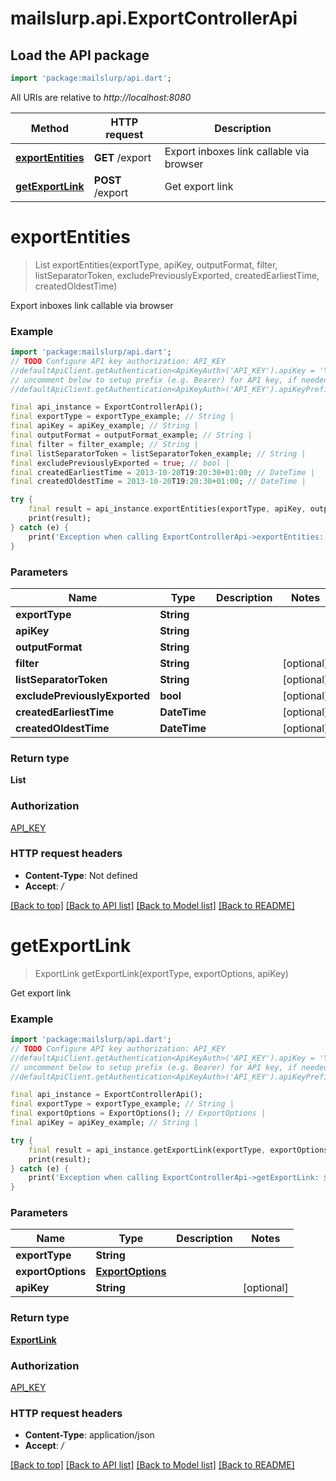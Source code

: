# mailslurp.api.ExportControllerApi

## Load the API package
```dart
import 'package:mailslurp/api.dart';
```

All URIs are relative to *http://localhost:8080*

Method | HTTP request | Description
------------- | ------------- | -------------
[**exportEntities**](ExportControllerApi#exportentities) | **GET** /export | Export inboxes link callable via browser
[**getExportLink**](ExportControllerApi#getexportlink) | **POST** /export | Get export link


# **exportEntities**
> List<String> exportEntities(exportType, apiKey, outputFormat, filter, listSeparatorToken, excludePreviouslyExported, createdEarliestTime, createdOldestTime)

Export inboxes link callable via browser

### Example 
```dart
import 'package:mailslurp/api.dart';
// TODO Configure API key authorization: API_KEY
//defaultApiClient.getAuthentication<ApiKeyAuth>('API_KEY').apiKey = 'YOUR_API_KEY';
// uncomment below to setup prefix (e.g. Bearer) for API key, if needed
//defaultApiClient.getAuthentication<ApiKeyAuth>('API_KEY').apiKeyPrefix = 'Bearer';

final api_instance = ExportControllerApi();
final exportType = exportType_example; // String | 
final apiKey = apiKey_example; // String | 
final outputFormat = outputFormat_example; // String | 
final filter = filter_example; // String | 
final listSeparatorToken = listSeparatorToken_example; // String | 
final excludePreviouslyExported = true; // bool | 
final createdEarliestTime = 2013-10-20T19:20:30+01:00; // DateTime | 
final createdOldestTime = 2013-10-20T19:20:30+01:00; // DateTime | 

try { 
    final result = api_instance.exportEntities(exportType, apiKey, outputFormat, filter, listSeparatorToken, excludePreviouslyExported, createdEarliestTime, createdOldestTime);
    print(result);
} catch (e) {
    print('Exception when calling ExportControllerApi->exportEntities: $e\n');
}
```

### Parameters

Name | Type | Description  | Notes
------------- | ------------- | ------------- | -------------
 **exportType** | **String**|  | 
 **apiKey** | **String**|  | 
 **outputFormat** | **String**|  | 
 **filter** | **String**|  | [optional] 
 **listSeparatorToken** | **String**|  | [optional] 
 **excludePreviouslyExported** | **bool**|  | [optional] 
 **createdEarliestTime** | **DateTime**|  | [optional] 
 **createdOldestTime** | **DateTime**|  | [optional] 

### Return type

**List<String>**

### Authorization

[API_KEY](../README#API_KEY)

### HTTP request headers

 - **Content-Type**: Not defined
 - **Accept**: */*

[[Back to top]](#) [[Back to API list]](../README#documentation-for-api-endpoints) [[Back to Model list]](../README#documentation-for-models) [[Back to README]](../README)

# **getExportLink**
> ExportLink getExportLink(exportType, exportOptions, apiKey)

Get export link

### Example 
```dart
import 'package:mailslurp/api.dart';
// TODO Configure API key authorization: API_KEY
//defaultApiClient.getAuthentication<ApiKeyAuth>('API_KEY').apiKey = 'YOUR_API_KEY';
// uncomment below to setup prefix (e.g. Bearer) for API key, if needed
//defaultApiClient.getAuthentication<ApiKeyAuth>('API_KEY').apiKeyPrefix = 'Bearer';

final api_instance = ExportControllerApi();
final exportType = exportType_example; // String | 
final exportOptions = ExportOptions(); // ExportOptions | 
final apiKey = apiKey_example; // String | 

try { 
    final result = api_instance.getExportLink(exportType, exportOptions, apiKey);
    print(result);
} catch (e) {
    print('Exception when calling ExportControllerApi->getExportLink: $e\n');
}
```

### Parameters

Name | Type | Description  | Notes
------------- | ------------- | ------------- | -------------
 **exportType** | **String**|  | 
 **exportOptions** | [**ExportOptions**](ExportOptions)|  | 
 **apiKey** | **String**|  | [optional] 

### Return type

[**ExportLink**](ExportLink)

### Authorization

[API_KEY](../README#API_KEY)

### HTTP request headers

 - **Content-Type**: application/json
 - **Accept**: */*

[[Back to top]](#) [[Back to API list]](../README#documentation-for-api-endpoints) [[Back to Model list]](../README#documentation-for-models) [[Back to README]](../README)


